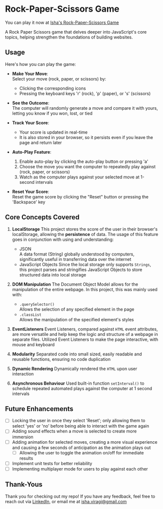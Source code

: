 # Rock-Paper-Scissors Game

You can play it now at [Isha's Rock-Paper-Scissors Game](https://www.iviragi.com/rock-paper-scissors)

A Rock Paper Scissors game that delves deeper into JavaScript's core topics, helping strengthen the foundations of building websites.

## Usage

Here's how you can play the game:

- **Make Your Move**:  
  Select your move (rock, paper, or scissors) by:

  - Clicking the corresponding icons
  - Pressing the keyboard keys 'r' (rock), 'p' (paper), or 's' (scissors)

- **See the Outcome**:  
  The computer will randomly generate a move and compare it with yours, letting you know if you won, lost, or tied

- **Track Your Score**:

  - Your score is updated in real-time
  - It is also stored in your browser, so it persists even if you leave the page and return later

- **Auto-Play Feature**:

  1. Enable auto-play by clicking the auto-play button or pressing 'a'
  2. Choose the move you want the computer to repeatedly play against (rock, paper, or scissors)
  3. Watch as the computer plays against your selected move at 1-second intervals

- **Reset Your Score**:  
  Reset the game score by clicking the "Reset" button or pressing the 'Backspace' key

## Core Concepts Covered

1. **LocalStorage**
   This project stores the score of the user in their browser's localStorage, allowing the **persistence** of data. The usage of this feature goes in conjunction with using and understanding:

   - JSON  
     A data format (String) globally understood by computers, significantly useful in transferring data over the internet
   - JavaScript Objects
     Since the local storage only supports `Strings`, this project parses and stringifies JavaScript Objects to store structured data into local storage

2. **DOM Manipulation**
   The Document Object Model allows for the manipulation of the entire webpage. In this project, this was mainly used with:

   - `.querySelector()`  
     Allows the selection of any specified element in the page
   - `.classList`  
     Allows the manipulation of the specified element's styles

3. **EventListeners**
   Event Listeners, compared against `HTML` event attributes, are more versatile and help keep the logic and structure of a webpage in separate files.
   Utilized Event Listeners to make the page interactive, with mouse and keyboard

4. **Modularity**
   Separated code into small sized, easily readable and reusable functions, ensuring no code duplication

5. **Dynamic Rendering**
   Dynamically rendered the `HTML` upon user interaction

6. **Asynchronous Behaviour**
   Used built-in function `setInterval()` to schedule repeated automated plays against the computer at 1 second intervals

## Future Enhancements

- [ ] Locking the user in once they select 'Reset'; only allowing them to select 'yes' or 'no' before being able to interact with the game again
- [ ] Adding sound effects when a move is selected to create more immersion
- [ ] Adding animation for selected moves, creating a more visual experience and causing a few seconds of anticipation as the animation plays out
  - [ ] Allowing the user to toggle the animation on/off for immediate results
- [ ] Implement unit tests for better reliability
- [ ] Implementing multiplayer mode for users to play against each other

## Thank-Yous

Thank you for checking out my repo! If you have any feedback, feel free to reach out via [LinkedIn](https://www.linkedin.com/in/ishaviragi/), or email me at isha.viragi@gmail.com
